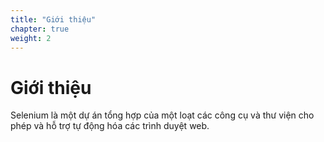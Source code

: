 ```yaml
---
title: "Giới thiệu"
chapter: true
weight: 2
---
```


# Giới thiệu

Selenium là một dự án tổng hợp của một loạt các công cụ và thư viện cho phép
và hỗ trợ tự động hóa các trình duyệt web.
